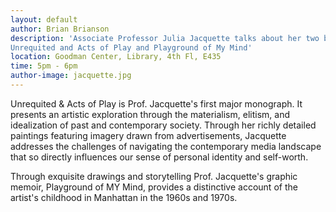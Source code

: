 ```yaml
---
layout: default
author: Brian Brianson
description: 'Associate Professor Julia Jacquette talks about her two books:
Unrequited and Acts of Play and Playground of My Mind'
location: Goodman Center, Library, 4th Fl, E435
time: 5pm - 6pm
author-image: jacquette.jpg
---
```

Unrequited & Acts of Play is Prof. Jacquette's first major monograph. It presents an artistic exploration through the materialism, elitism, and idealization of past and contemporary society. Through her richly detailed paintings featuring imagery drawn from advertisements, Jacquette addresses the challenges of navigating the contemporary media landscape that so directly influences our sense of personal identity and self-worth.

Through exquisite drawings and storytelling Prof. Jacquette's graphic memoir, Playground of MY Mind, provides a distinctive account of the artist's childhood in Manhattan in the 1960s and 1970s.
